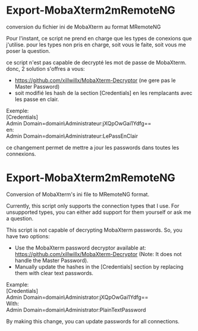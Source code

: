 # Export-MobaXterm2mRemoteNG
conversion du fichier ini de MobaXterm au format MRemoteNG

Pour l'instant, ce script ne prend en charge que les types de conexions que j'utilise.
pour les types non pris en charge, soit vous le faite, soit vous me poser la question.

ce script n'est pas capable de decrypté les mot de passe de MobaXterm.
donc, 2 solution s'offres a vous:
- https://github.com/xillwillx/MobaXterm-Decryptor (ne gere pas le Master Password)
- soit modifié les hash de la section [Credentials] en les remplacants avec les passe en clair.

Exemple:<br>
[Credentials]<br>
Admin Domain=domain\Administrateur:jXQpOwGai1Ydfg==<br>
en:<br>
Admin Domain=domain\Administrateur:LePassEnClair

ce changement permet de mettre a jour les passwords dans toutes les connexions.


# Export-MobaXterm2mRemoteNG
Conversion of MobaXterm's ini file to MRemoteNG format.

Currently, this script only supports the connection types that I use.
For unsupported types, you can either add support for them yourself or ask me a question.

This script is not capable of decrypting MobaXterm passwords.
So, you have two options:
 - Use the MobaXterm password decryptor available at: https://github.com/xillwillx/MobaXterm-Decryptor (Note: It does not handle the Master Password).
 - Manually update the hashes in the [Credentials] section by replacing them with clear text passwords.
   
Example:<br>
[Credentials]<br>
Admin Domain=domain\Administrator:jXQpOwGai1Ydfg==<br>
With:<br>
Admin Domain=domain\Administrator:PlainTextPassword

By making this change, you can update passwords for all connections.

